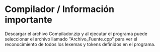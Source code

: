# Compilador / Información importante

Descargar el archivo Compilador.zip y al ejecutar el programa puede seleccionar el archivo llamado "Archivo_Fuente.cpp" para ver el reconocimiento de todos los lexemas y tokens definidos en el programa.
